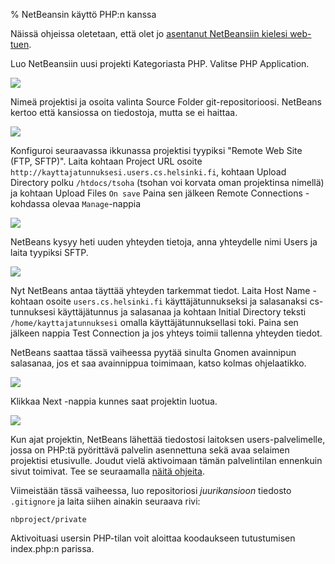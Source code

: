 % NetBeansin käyttö PHP:n kanssa

Näissä ohjeissa oletetaan, että olet jo [asentanut NetBeansiin kielesi web-tuen](index.html#web-tuen-asentaminen).

Luo NetBeansiin uusi projekti Kategoriasta PHP.
Valitse PHP Application.

![]({{myimgdir}}php1-project.png)

Nimeä projektisi ja osoita valinta Source Folder
git-repositorioosi. NetBeans kertoo että kansiossa
on tiedostoja, mutta se ei haittaa.

![]({{myimgdir}}php2.png)

Konfiguroi seuraavassa ikkunassa projektisi
tyypiksi "Remote Web Site (FTP, SFTP)".
Laita kohtaan Project URL osoite
`http://kayttajatunnuksesi.users.cs.helsinki.fi`,
kohtaan Upload Directory polku
`/htdocs/tsoha` (tsohan voi korvata oman projektinsa nimellä)
ja kohtaan Upload Files
`On save`
Paina sen jälkeen Remote Connections -kohdassa olevaa `Manage`-nappia

![]({{myimgdir}}php2.5-config.png)

NetBeans kysyy heti uuden yhteyden tietoja, anna yhteydelle nimi
Users ja laita tyypiksi SFTP.

![]({{myimgdir}}php3-connection.png)

Nyt NetBeans antaa täyttää yhteyden tarkemmat tiedot.
Laita Host Name -kohtaan osoite `users.cs.helsinki.fi`
käyttäjätunnukseksi ja salasanaksi cs-tunnuksesi käyttäjätunnus ja salasanaa
ja kohtaan Initial Directory teksti `/home/kayttajatunnuksesi`
omalla käyttäjätunnuksellasi toki. 
Paina sen jälkeen nappia Test Connection ja jos yhteys toimii tallenna yhteyden tiedot.

NetBeans saattaa tässä vaiheessa pyytää sinulta Gnomen avainnipun salasanaa, jos et saa avainnippua toimimaan, katso kolmas ohjelaatikko.

![]({{myimgdir}}php4-connectiondetails.png)

Klikkaa Next -nappia kunnes saat projektin luotua.

![]({{myimgdir}}php-final.png)

Kun ajat projektin, NetBeans lähettää tiedostosi laitoksen
users-palvelimelle, jossa on PHP:tä pyörittävä palvelin asennettuna
sekä avaa selaimen projektisi etusivulle.
Joudut vielä aktivoimaan tämän palvelintilan ennenkuin
sivut toimivat.
Tee se seuraamalla [näitä ohjeita](http://www.cs.helsinki.fi/u/laine/tikas/php_ohje.html).

Viimeistään tässä vaiheessa, luo repositoriosi _juurikansioon_ tiedosto
`.gitignore` ja laita siihen ainakin seuraava rivi:

~~~
nbproject/private
~~~

Aktivoituasi usersin PHP-tilan voit aloittaa koodaukseen tutustumisen index.php:n parissa.
